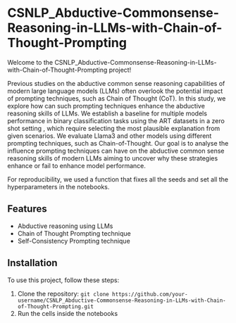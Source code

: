 # CSNLP_Abductive-Commonsense-Reasoning-in-LLMs-with-Chain-of-Thought-Prompting

Welcome to the CSNLP_Abductive-Commonsense-Reasoning-in-LLMs-with-Chain-of-Thought-Prompting project!

Previous studies on the abductive common sense reasoning capabilities of modern  large language models (LLMs) often overlook the potential impact of prompting techniques, such as Chain of Thought (CoT). In this study, we explore how can such prompting techniques enhance the abductive reasoning skills of LLMs. We establish a baseline for multiple models performance in binary classification tasks using the ART datasets in a zero shot setting , which require selecting the most plausible explanation from given scenarios. We evaluate Llama3 and other models using different prompting techniques, such as Chain-of-Thought. Our goal is to analyse the influence prompting techniques can have on the abductive common sense reasoning skills of modern LLMs aiming to uncover why these strategies enhance or fail to enhance model performance.

For reproducibility, we used a function that fixes all the seeds and set all the hyperparameters in the notebooks.


## Features
- Abductive reasoning using LLMs
- Chain of Thought Prompting technique
- Self-Consistency Prompting technique

## Installation
To use this project, follow these steps:
1. Clone the repository: `git clone https://github.com/your-username/CSNLP_Abductive-Commonsense-Reasoning-in-LLMs-with-Chain-of-Thought-Prompting.git`
2. Run the cells inside the notebooks




